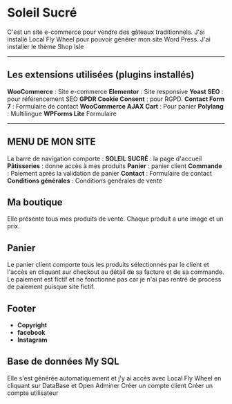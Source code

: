 # Soleil Sucré

  

C'est un site e-commerce pour vendre des gâteaux traditionnels.
J'ai installé Local Fly Wheel pour pouvoir générer mon site Word Press.
J'ai installer le thème Shop Isle 
  

----------------------------------------------------------------------------

  

## Les extensions utilisées (plugins installés)

**WooCommerce** : Site e-commerce
**Elementor** : Site responsive
**Yoast SEO** : pour référencement SEO
**GPDR Cookie Consent** : pour RGPD.
**Contact Form 7** : Formulaire de contact
**WooCommerce AJAX Cart** : Pour panier
**Polylang** : Multilingue
**WPForms Lite** Formulaire
  

---------------------------------------
## MENU DE MON SITE

La barre de navigation comporte :
**SOLEIL SUCRÉ** :  la page d'accueil 
**Pâtisseries** : donne accès à mes produits
**Panier** : panier client
**Commande** : Paiement après la validation de panier
**Contact** : Formulaire de contact 
**Conditions générales** :  Conditions genérales de vente

## Ma boutique
Elle présente tous mes produits de vente. Chaque produit a une image et un prix.
## Panier
Le panier client comporte tous les produits sélectionnés par le client et l'accès en cliquant sur checkout au détail de sa facture et de sa commande. Le paiement est fictif et ne fonctionne pas car je n'ai pas rentré de process de paiement puisque site fictif.  

## Footer
* **Copyright**
* **facebook** 
* **Instagram** 
## Base de données My SQL

Elle s'est générée automatiquement et j'y ai accès avec Local Fly Wheel en cliquant sur DataBase et Open Adminer
Créer un compte client
Créer un compte utilisateur



